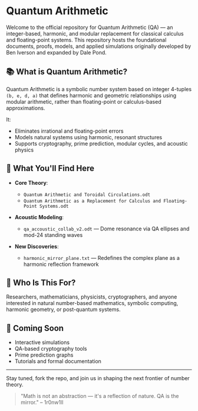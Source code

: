 # Quantum Arithmetic

Welcome to the official repository for Quantum Arithmetic (QA) — an integer-based, harmonic, and modular replacement for classical calculus and floating-point systems. This repository hosts the foundational documents, proofs, models, and applied simulations originally developed by Ben Iverson and expanded by Dale Pond.

## 📚 What is Quantum Arithmetic?

Quantum Arithmetic is a symbolic number system based on integer 4-tuples `(b, e, d, a)` that defines harmonic and geometric relationships using modular arithmetic, rather than floating-point or calculus-based approximations.

It:
- Eliminates irrational and floating-point errors
- Models natural systems using harmonic, resonant structures
- Supports cryptography, prime prediction, modular cycles, and acoustic physics

## 🔧 What You'll Find Here

- **Core Theory**:
  - `Quantum Arithmetic and Toroidal Circulations.odt`
  - `Quantum Arithmetic as a Replacement for Calculus and Floating-Point Systems.odt`

- **Acoustic Modeling**:
  - `qa_accoustic_collab_v2.odt` — Dome resonance via QA ellipses and mod-24 standing waves

- **New Discoveries**:
  - `harmonic_mirror_plane.txt` — Redefines the complex plane as a harmonic reflection framework

## 🧠 Who Is This For?

Researchers, mathematicians, physicists, cryptographers, and anyone interested in natural number-based mathematics, symbolic computing, harmonic geometry, or post-quantum systems.

## 📡 Coming Soon

- Interactive simulations
- QA-based cryptography tools
- Prime prediction graphs
- Tutorials and formal documentation

---

Stay tuned, fork the repo, and join us in shaping the next frontier of number theory.

> "Math is not an abstraction — it's a reflection of nature. QA is the mirror." – 1r0nw1ll
